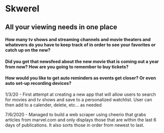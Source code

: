 # Skwerel
## All your viewing needs in one place

#### How many tv shows and streaming channels and movie theaters and whatevers do you have to keep track of in order to see your favorites or catch up on the new?

#### Did you get that newsfeed about the new movie that is coming out a year from now? How are you going to remember to buy tickets? 

#### How would you like to get auto reminders as events get closer? Or even auto set-up recording devices?

1/3/20 - First attempt at creating a new app that will allow users to search for movies and tv shows and save to a personalized watchlist. User can then add to a calender, delete, etc... as needed

7/6/2020 - Managed to build a web scraper using cheerio that grabs articles from marvel.com and only displays those that are within the last 6 days of publications. It also sorts those in order from newest to last. 